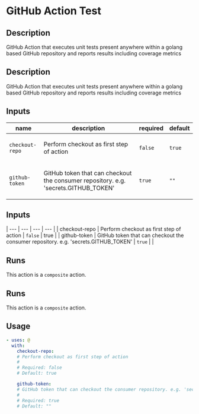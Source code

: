# GitHub Action Test

<!-- prettier-ignore-start -->
<!-- action-docs-description source="action.yaml" -->
## Description

GitHub Action that executes unit tests present anywhere within a golang based GitHub repository and reports results including coverage metrics
<!-- action-docs-description source="action.yaml" -->
## Description

GitHub Action that executes unit tests present anywhere within a golang based GitHub repository and reports results including coverage metrics
<!-- action-docs-description -->
<!-- prettier-ignore-end -->

<!-- prettier-ignore-start -->
<!-- action-docs-inputs source="action.yaml" -->
## Inputs

| name | description | required | default |
| --- | --- | --- | --- |
| `checkout-repo` | <p>Perform checkout as first step of action</p> | `false` | `true` |
| `github-token` | <p>GitHub token that can checkout the consumer repository. e.g. 'secrets.GITHUB_TOKEN'</p> | `true` | `""` |
<!-- action-docs-inputs source="action.yaml" -->
## Inputs

| --- | --- | --- | --- |
| checkout-repo | Perform checkout as first step of action | `false` | true |
| github-token | GitHub token that can checkout the consumer repository. e.g. 'secrets.GITHUB_TOKEN' | `true` |  |
<!-- action-docs-inputs -->

<!-- action-docs-outputs source="action.yaml" -->

<!-- action-docs-outputs source="action.yaml" -->

<!-- action-docs-outputs -->

<!-- action-docs-runs source="action.yaml" -->
## Runs

This action is a `composite` action.
<!-- action-docs-runs source="action.yaml" -->
## Runs

This action is a `composite` action.
<!-- action-docs-runs -->

<!-- action-docs-usage source="action.yaml" -->
## Usage

```yaml
- uses: @
  with:
    checkout-repo:
    # Perform checkout as first step of action
    #
    # Required: false
    # Default: true

    github-token:
    # GitHub token that can checkout the consumer repository. e.g. 'secrets.GITHUB_TOKEN'
    #
    # Required: true
    # Default: ""
```
<!-- action-docs-usage source="action.yaml" -->
<!-- action-docs-usage -->
<!-- prettier-ignore-end -->
